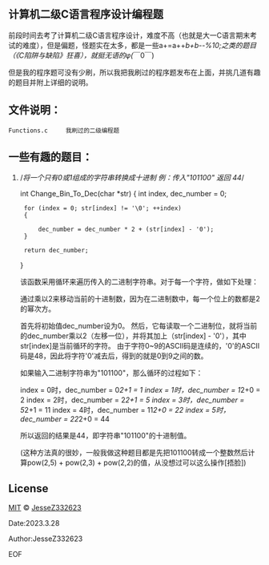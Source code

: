 计算机二级C语言程序设计编程题
 --------------------------------------------------------------------------------------------------------------
 前段时间去考了计算机二级C语言程序设计，难度不高（也就是大一C语言期末考试的难度），但是偏题，怪题实在太多，都是一些a+=a++*b+b--%10;之类的题目（《C陷阱与缺陷》狂喜），就挺无语的φ(*￣0￣)
 
 但是我的程序题可没有少刷，所以我把我刷过的程序题发布在上面，并挑几道有趣的题目并附上详细的说明。
 
 文件说明：
 ---------------------------------------------------------------------------------------------------------------
 
    Functions.c     我刷过的二级编程题
    

一些有趣的题目：
----------------------------------------------------------------------------------------------------------------
01.
    /*将一个只有0或1组成的字符串转换成十进制 例：传入"101100" 返回 44*/
    
     int Change_Bin_To_Dec(char *str)
     {
         int index, dec_number = 0;

         for (index = 0; str[index] != '\0'; ++index)
         {

             dec_number = dec_number * 2 + (str[index] - '0');
         }        

         return dec_number;
     }
    
    该函数采用循环来遍历传入的二进制字符串。对于每一个字符，做如下处理：

    通过乘以2来移动当前的十进制数，因为在二进制数中，每一个位上的数都是2的幂次方。
    
    首先将初始值dec_number设为0。
    然后，它每读取一个二进制位，就将当前的dec_number乘以2（左移一位），并将其加上（str[index] - '0'），其中str[index]是当前循环的字符。
    由于字符0~9的ASCII码是连续的，'0'的ASCII码是48，因此将字符'0'减去后，得到的就是0到9之间的数。

    如果输入二进制字符串为"101100"，那么循环的过程如下：

      index = 0时，dec_number = 0*2+1 = 1
      index = 1时，dec_number = 1*2+0 = 2
      index = 2时，dec_number = 2*2+1 = 5
      index = 3时，dec_number = 5*2+1 = 11
      index = 4时，dec_number = 11*2+0 = 22
      index = 5时，dec_number = 22*2+0 = 44
    
    所以返回的结果是44，即字符串"101100"的十进制值。
    
    (这种方法真的很妙，一般我做这种题目都是先把101100转成一个整数然后计算pow(2,5) + pow(2,3) + pow(2,2)的值，从没想过可以这么操作[捂脸])

License
-----------------------------------------------------------------------------------------------------------------
[MIT](https://choosealicense.com/licenses/mit/) © [JesseZ332623](https://github.com/JesseZ332623)

Date:2023.3.28

Author:JesseZ332623

EOF

